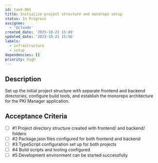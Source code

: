 ```yaml
---
id: task-001
title: Initialize project structure and monorepo setup
status: In Progress
assignee:
  - '@claude'
created_date: '2025-10-21 15:49'
updated_date: '2025-10-21 15:56'
labels:
  - infrastructure
  - setup
dependencies: []
priority: high
---
```


## Description

<!-- SECTION:DESCRIPTION:BEGIN -->
Set up the initial project structure with separate frontend and backend directories, configure build tools, and establish the monorepo architecture for the PKI Manager application.
<!-- SECTION:DESCRIPTION:END -->

## Acceptance Criteria
<!-- AC:BEGIN -->
- [ ] #1 Project directory structure created with frontend/ and backend/ folders
- [ ] #2 Package.json files configured for both frontend and backend
- [ ] #3 TypeScript configuration set up for both projects
- [ ] #4 Build scripts and tooling configured
- [ ] #5 Development environment can be started successfully
<!-- AC:END -->
